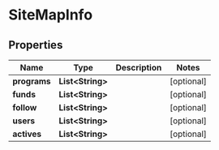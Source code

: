 # SiteMapInfo

## Properties
Name | Type | Description | Notes
------------ | ------------- | ------------- | -------------
**programs** | **List&lt;String&gt;** |  |  [optional]
**funds** | **List&lt;String&gt;** |  |  [optional]
**follow** | **List&lt;String&gt;** |  |  [optional]
**users** | **List&lt;String&gt;** |  |  [optional]
**actives** | **List&lt;String&gt;** |  |  [optional]

